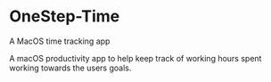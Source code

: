 # OneStep-Time
A MacOS time tracking app

A macOS productivity app to help keep track of working hours spent working towards the users goals. 
